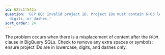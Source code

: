 ```yaml
---
id: 625c1f542a
question: 'GCP BQ: Invalid project ID. Project IDs must contain 6-63 lowercase letters,
  digits, or dashes.'
sort_order: 24
---
```


The problem occurs when there is a misplacement of content after the `FROM` clause in BigQuery SQLs. Check to remove any extra spaces or symbols; ensure project IDs are in lowercase, digits, and dashes only.